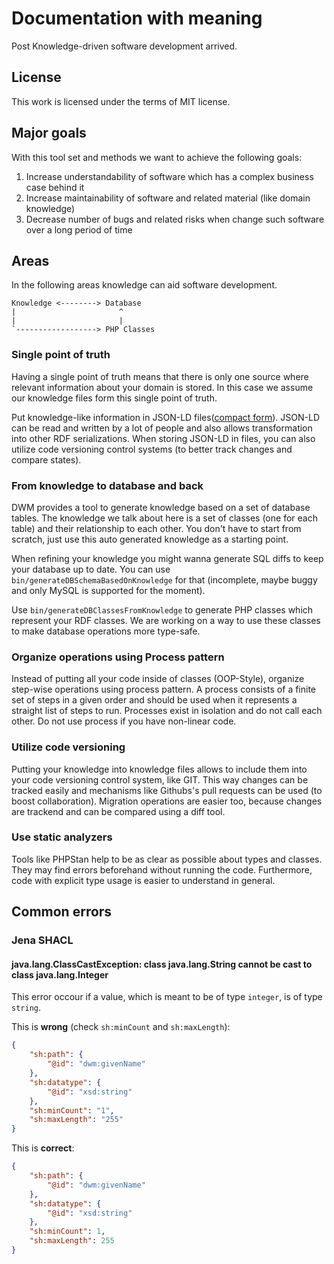 # Documentation with meaning

Post Knowledge-driven software development arrived.

## License

This work is licensed under the terms of MIT license.

## Major goals

With this tool set and methods we want to achieve the following goals:

1. Increase understandability of software which has a complex business case behind it
2. Increase maintainability of software and related material (like domain knowledge)
3. Decrease number of bugs and related risks when change such software over a long period of time

## Areas

In the following areas knowledge can aid software development.

```
Knowledge <--------> Database
|                       ^
|                       |
`------------------> PHP Classes
```

### Single point of truth

Having a single point of truth means that there is only one source where relevant information about your domain is stored.
In this case we assume our knowledge files form this single point of truth.

Put knowledge-like information in JSON-LD files([compact form](https://www.w3.org/TR/json-ld11-api/#compaction)).
JSON-LD can be read and written by a lot of people and also allows transformation into other RDF serializations.
When storing JSON-LD in files, you can also utilize code versioning control systems (to better track changes and compare states).

### From knowledge to database and back

DWM provides a tool to generate knowledge based on a set of database tables.
The knowledge we talk about here is a set of classes (one for each table) and their relationship to each other.
You don't have to start from scratch, just use this auto generated knowledge as a starting point.

When refining your knowledge you might wanna generate SQL diffs to keep your database up to date.
You can use `bin/generateDBSchemaBasedOnKnowledge` for that (incomplete, maybe buggy and only MySQL is supported for the moment).

Use `bin/generateDBClassesFromKnowledge` to generate PHP classes which represent your RDF classes.
We are working on a way to use these classes to make database operations more type-safe.

### Organize operations using Process pattern

Instead of putting all your code inside of classes (OOP-Style), organize step-wise operations using process pattern.
A process consists of a finite set of steps in a given order and should be used when it represents a straight list of steps to run.
Processes exist in isolation and do not call each other.
Do not use process if you have non-linear code.

### Utilize code versioning

Putting your knowledge into knowledge files allows to include them into your code versioning control system, like GIT.
This way changes can be tracked easily and mechanisms like Githubs's pull requests can be used (to boost collaboration).
Migration operations are easier too, because changes are trackend and can be compared using a diff tool.

### Use static analyzers

Tools like PHPStan help to be as clear as possible about types and classes.
They may find errors beforehand without running the code.
Furthermore, code with explicit type usage is easier to understand in general.

## Common errors

### Jena SHACL

#### java.lang.ClassCastException: class java.lang.String cannot be cast to class java.lang.Integer

This error occour if a value, which is meant to be of type `integer`, is of type `string`.

This is **wrong** (check `sh:minCount` and `sh:maxLength`):

```json
{
    "sh:path": {
        "@id": "dwm:givenName"
    },
    "sh:datatype": {
        "@id": "xsd:string"
    },
    "sh:minCount": "1",
    "sh:maxLength": "255"
}
```

This is **correct**:

```json
{
    "sh:path": {
        "@id": "dwm:givenName"
    },
    "sh:datatype": {
        "@id": "xsd:string"
    },
    "sh:minCount": 1,
    "sh:maxLength": 255
}
```
